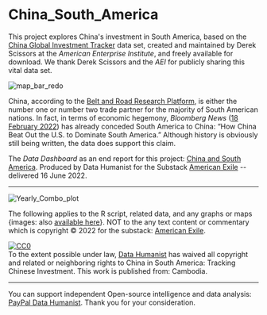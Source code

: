 # China_South_America

This project explores China's investment in South America, based on the [China Global Investment Tracker](https://www.aei.org/china-global-investment-tracker/) data set, created and maintained by Derek Scissors at the <em>American Enterprise Institute</em>, and freely available for download. We thank Derek Scissors and the <em>AEI</em> for publicly sharing this vital data set.

![map_bar_redo](https://user-images.githubusercontent.com/12042357/173369761-1c5c21d3-7801-4045-92ad-c9ef6b2b1f78.png)

China, according to the [Belt and Road Research Platform](https://www.beltroadresearch.com/), is either the number one or number two trade partner for the majority of South American nations. In fact, in terms of economic hegemony, <em>Bloomberg News</em> ([18 February 2022](https://www.bloomberg.com/news/articles/2022-02-17/china-is-south-america-s-top-trading-partner-why-can-t-the-us-keep-up)) has already conceded South America to China: “How China Beat Out the U.S. to Dominate South America.” Although history is obviously still being written, the data does support this claim.

The <em>Data Dashboard</em> as an end report for this project: [China and South America](https://rpubs.com/Thom_JH/China_Investment_South_America).  Produced by Data Humanist for the Substack [American Exile](https://americanexile.substack.com/) -- delivered 16 June 2022.

<hr />



![Yearly_Combo_plot](https://user-images.githubusercontent.com/12042357/173369810-d5a959e4-245a-4da1-b99c-c83c3d7bb86f.png)

The following applies to the R script, related data, and any graphs or maps {images: also [available here]([https://github.com/Thom-J-H/Mearsheimer_NATO/tree/main/map_images](https://github.com/Thom-J-H/China_South_America/tree/main/images))}.  NOT to the any text content or commentary which is copyright &copy; 2022 for the substack: [American Exile](https://americanexile.substack.com/).

<p xmlns:dct="http://purl.org/dc/terms/" xmlns:vcard="http://www.w3.org/2001/vcard-rdf/3.0#">
  <a rel="license"
     href="http://creativecommons.org/publicdomain/zero/1.0/">
    <img src="https://licensebuttons.net/p/zero/1.0/88x31.png" style="border-style: none;" alt="CC0" />
  </a>
  <br />
  To the extent possible under law,
  <a rel="dct:publisher"
     href="https://github.com/Thom-J-H/China_South_America/">
    <span property="dct:title">Data Humanist</span></a>
  has waived all copyright and related or neighboring rights to
  <span property="dct:title">China in South America: Tracking Chinese Investment</span>.
This work is published from:
<span property="vcard:Country" datatype="dct:ISO3166"
      content="KH" about="https://github.com/Thom-J-H/China_South_America/">
  Cambodia</span>.
</p>


<hr />

You can support independent Open-source intelligence and data analysis: [PayPal Data Humanist](paypal.me/datahumanist).  Thank you for your consideration.
